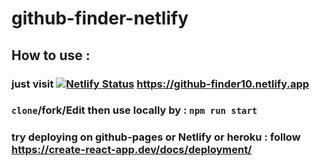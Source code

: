 # github-finder-netlify


## How to use : 

### just visit [![Netlify Status](https://api.netlify.com/api/v1/badges/55355dc6-fddb-4d29-b9b7-8b44778efa07/deploy-status)](https://app.netlify.com/sites/github-finder10/deploys) https://github-finder10.netlify.app

### `clone`/fork/Edit then use locally by : `npm run start`

### try deploying on github-pages or Netlify or heroku : follow https://create-react-app.dev/docs/deployment/
